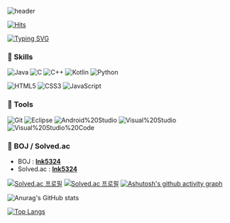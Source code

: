 

![header](https://capsule-render.vercel.app/api?type=waving&color=timeGradient&height=240&section=header&text=🦁%20공부안하고%20띵가띵가%20노는사람%20🦁&fontSize=36&animation=fadeIn&fontAlignY=36)

[![Hits](https://hits.seeyoufarm.com/api/count/incr/badge.svg?url=https%3A%2F%2Fgithub.com%2Flee-nakyung&count_bg=%236EFF00&title_bg=%2300E8FF&icon=&icon_color=%23E7E7E7&title=hits&edge_flat=false)](https://hits.seeyoufarm.com)

[![Typing SVG](https://readme-typing-svg.herokuapp.com?font=Silkscreen&size=30&pause=1000&color=6013F7&center=true&vCenter=true&repeat=true&width=435&lines=Na._.kyung's+Github)](https://git.io/typing-svg)

<!-- 추천 font : Nixie One Monoton Silkscreen CodystarMonofett -->



### 🦁 Skills

![Java](https://img.shields.io/badge/java-%23ED8B00.svg?style=for-the-badge&logo=java&logoColor=white)
![C](https://img.shields.io/badge/C-A8B9CC.svg?style=for-the-badge&logo=C&logoColor=white)
![C++](https://img.shields.io/badge/c++-%2300599C.svg?style=for-the-badge&logo=c%2B%2B&logoColor=white)
![Kotlin](https://img.shields.io/badge/kotlin-%237F52FF.svg?style=for-the-badge&logo=kotlin&logoColor=white)
![Python](https://img.shields.io/badge/Python-3776AB.svg?style=for-the-badge&logo=Python&logoColor=white)


![HTML5](https://img.shields.io/badge/html5-%23E34F26.svg?style=for-the-badge&logo=html5&logoColor=white)
![CSS3](https://img.shields.io/badge/css3-%231572B6.svg?style=for-the-badge&logo=css3&logoColor=white)
![JavaScript](https://img.shields.io/badge/javascript-%23323330.svg?style=for-the-badge&logo=javascript&logoColor=%23F7DF1E)



### 🦁 Tools
![Git](https://img.shields.io/badge/git-%23F05033.svg?style=for-the-badge&logo=git&logoColor=white)
![Eclipse](https://img.shields.io/badge/Eclipse-FE7A16.svg?style=for-the-badge&logo=Eclipse&logoColor=white)
![Android%20Studio](https://img.shields.io/badge/AndroidStudio-3DDC84.svg?style=for-the-badge&logo=AndroidStudio&logoColor=white)
![Visual%20Studio](https://img.shields.io/badge/VisualStudio-5C2D91.svg?style=for-the-badge&logo=VisualStudio&logoColor=white)
![Visual%20Studio%20Code](https://img.shields.io/badge/VisualStudioCode-007ACC.svg?style=for-the-badge&logo=VisualStudioCode&logoColor=white)

### 🦁 BOJ / Solved.ac
- BOJ : [**lnk5324**](https://www.acmicpc.net/user/lnk5324)
- Solved.ac : [**lnk5324**](https://solved.ac/profile/Ink5324)

[![Solved.ac
프로필](http://mazassumnida.wtf/api/v2/generate_badge?boj=lnk5324)](https://solved.ac/junhaa)
[![Solved.ac 프로필](http://mazandi.herokuapp.com/api?handle=lnk5324)](https://solved.ac/lnk5324/)
[![Ashutosh's github activity graph](https://github-readme-activity-graph.cyclic.app/graph?username=lee-nakyung&bg_color=FFFFFF&color=7396CF&title_color=7396CF&line=7396CF&point=50688F&hide_border=true)](https://github.com/ashutosh00710/github-readme-activity-graph)

![Anurag's GitHub stats](https://github-readme-stats.vercel.app/api?username=lee-nakyung&show_icons=true&title_color=7396CF&text_color=7396CF&icon_color=7396CF&hide_border=true&bg_color=FFFFFF)

 [![Top Langs](https://github-readme-stats.vercel.app/api/top-langs/?username=lee-nakyung)](https://github.com/anuraghazra/github-readme-stats)


